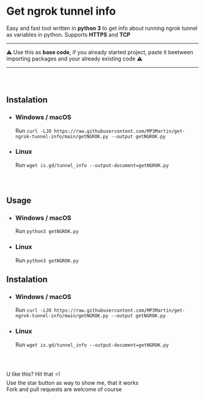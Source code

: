 

# Get ngrok tunnel info
Easy and fast tool written in **python 3** to get info about running ngrok tunnel as variables in python. Supports **HTTPS** and **TCP**
___
**⚠** Use this as **base code**, if you already started project, paste it beetween importing packages and your already existing code **⚠**
___
### ‎

## Instalation
* ### Windows / macOS
	Run `curl -LJO https://raw.githubusercontent.com/MP3Martin/get-ngrok-tunnel-info/main/getNGROK.py --output getNGROK.py`
	
* ### Linux
	Run `wget is.gd/tunnel_info --output-document=getNGROK.py`
### ‎

## Usage
* ### Windows / macOS
	Run `python3 getNGROK.py`
	
* ### Linux
	Run `python3 getNGROK.py`

## Instalation
* ### Windows / macOS
	Run `curl -LJO https://raw.githubusercontent.com/MP3Martin/get-ngrok-tunnel-info/main/getNGROK.py --output getNGROK.py`
	
* ### Linux
	Run `wget is.gd/tunnel_info --output-document=getNGROK.py`
### ‎


U like this? Hit that ⭐!                                
Use the star button as way to show me, that it works              
Fork and pull requests are welcome of course
